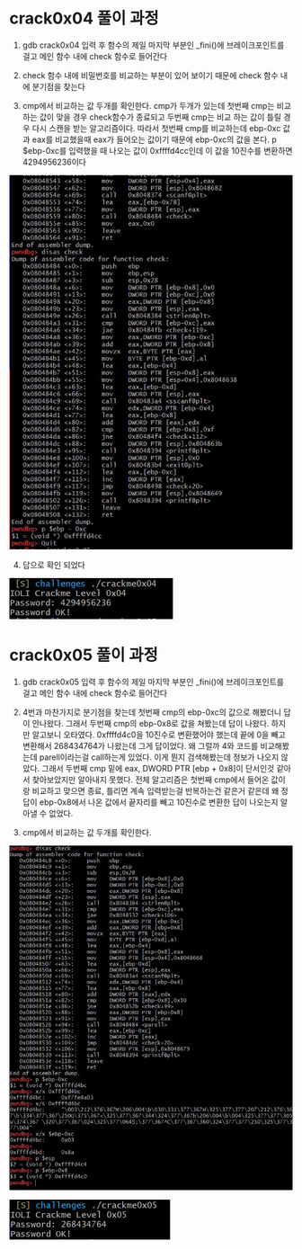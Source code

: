 # crack0x04 풀이 과정

1. gdb crack0x04 입력 후 함수의 제일 마지막 부분인 _fini()에 브레이크포인트를 걸고 메인 함수 내에 check 함수로 들어간다

2. check 함수 내에 비밀번호를 비교하는 부분이 있어 보이기 때문에 check 함수 내에 분기점을 찾는다

3. cmp에서 비교하는 값 두개를 확인한다. cmp가 두개가 있는데 첫번째 cmp는 비교하는 값이 맞을 경우 check함수가 종료되고 두번째 cmp는 비교 하는 값이 틀릴 경우 다시 스캔을 받는 알고리즘이다. 따라서 첫번째 cmp를 비교하는데 ebp-0xc 값과 eax를 비교했을때 eax가 들어오는 값이기 때문에 ebp-0xc의 값을 본다. p $ebp-0xc를 입력했을 때 나오는 값이 0xffffd4cc인데 이 값을 10진수를 변환하면 4294956236이다

![image-4_1](capture.jpg)

4. 답으로 확인 되었다

![image-4_2](answer4.jpg)

# crack0x05 풀이 과정

1. gdb crack0x05 입력 후 함수의 제일 마지막 부분인 _fini()에 브레이크포인트를 걸고 메인 함수 내에 check 함수로 들어간다

2. 4번과 마찬가지로 분기점을 찾는데 첫번째 cmp의 ebp-0xc의 값으로 해봤더니 답이 안나왔다. 그래서 두번째 cmp의 ebp-0x8로 값을 쳐봤는데 답이 나왔다. 하지만 알고보니 오타였다. 0xffffd4c0을 10진수로 변환했어야 했는데 끝에 0을 빼고 변환해서 268434764가 나왔는데 그게 답이었다. 왜 그럴까 4와 코드를 비교해봤는데 parell이라는걸 call하는게 있었다. 이게 뭔지 검색해봤는데 정보가 나오지 않았다. 그래서 두번째 cmp 밑에 eax, DWORD PTR [ebp + 0x8]이 단서인것 같아서 찾아보았지만 알아내지 못했다. 전체 알고리즘은 첫번째 cmp에서 들어온 값이랑 비교하고 맞으면 종료, 틀리면 계속 입력받는걸 반복하는건 같은거 같은데 왜 정답이 ebp-0x8에서 나온 값에서 끝자리를 빼고 10진수로 변환한 답이 나오는지 알아낼 수 없었다.  

3. cmp에서 비교하는 값 두개를 확인한다. 

![image-51](p555.jpg)

![image-52](a555.jpg)














